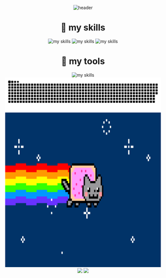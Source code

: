 
<div align="center">

  ![header](https://capsule-render.vercel.app/api?type=waving&color=auto&height=300&section=header&text=jiho_seo&fontSize=70)


  <h1>🌱 my skills</h1>
  <img alt="my skills" src="https://skillicons.dev/icons?theme=light&perline=8&i=react,django" /width="300px">
  <img alt="my skills" src="https://skillicons.dev/icons?theme=light&perline=8&i=nodejs" /width="140px">
  <img alt="my skills" src="https://skillicons.dev/icons?theme=light&perline=8&i=js,ts,py" /width="300px">
  <h1>🌱 my tools</h1>
  <img alt="my skills" src="https://skillicons.dev/icons?theme=light&perline=8&i=vscode,github,gitlab" /width="400px">


  <picture>
    <source media="(prefers-color-scheme: dark)" srcset="https://raw.githubusercontent.com/NEU-1/NEU-1/output/github-contribution-grid-snake-dark.svg">
    <source media="(prefers-color-scheme: light)" srcset="https://raw.githubusercontent.com/NEU-1/NEU-1/output/github-contribution-grid-snake.svg">
    <img alt="github contribution grid snake animation" src="https://raw.githubusercontent.com/NEU-1/NEU-1/output/github-contribution-grid-snake.svg"> 
  </picture>
  
  <img height="500" src="https://raw.githubusercontent.com/timkayhou/my-pictures/main/gif/Cat-Nyan-Gif.gif"/>
  <img height="200" src="https://github-readme-stats.vercel.app/api?username=NEU-1&show_icons=true&theme=noctis_minimus"/>
  <img height="200" src="https://github-readme-stats.vercel.app/api/top-langs/?username=NEU-1&layout=compact&theme=tokyonight" />
</div>
  
    
<!--   [![solved.ac tier](http://mazassumnida.wtf/api/generate_badge?boj=cjsrhd882)](https://solved.ac/cjsrhd882) -->
